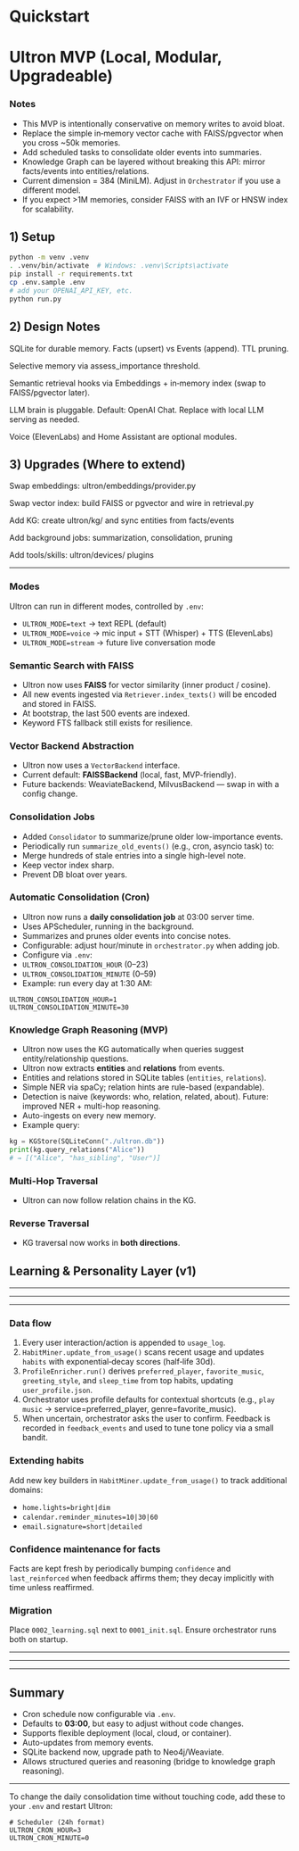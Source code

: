 # Quickstart


# Ultron MVP (Local, Modular, Upgradeable) 

### Notes

- This MVP is intentionally conservative on memory writes to avoid bloat.
- Replace the simple in‑memory vector cache with FAISS/pgvector when you cross ~50k memories.
- Add scheduled tasks to consolidate older events into summaries.
- Knowledge Graph can be layered without breaking this API: mirror facts/events into entities/relations.
- Current dimension = 384 (MiniLM). Adjust in `Orchestrator` if you use a different model.
- If you expect >1M memories, consider FAISS with an IVF or HNSW index for scalability.

## 1) Setup

```bash
python -m venv .venv
. .venv/bin/activate  # Windows: .venv\Scripts\activate
pip install -r requirements.txt
cp .env.sample .env
# add your OPENAI_API_KEY, etc.
python run.py
```

## 2) Design Notes

SQLite for durable memory. Facts (upsert) vs Events (append). TTL pruning.

Selective memory via assess_importance threshold.

Semantic retrieval hooks via Embeddings + in‑memory index (swap to FAISS/pgvector later).

LLM brain is pluggable. Default: OpenAI Chat. Replace with local LLM serving as needed.

Voice (ElevenLabs) and Home Assistant are optional modules.

## 3) Upgrades (Where to extend)

Swap embeddings: ultron/embeddings/provider.py

Swap vector index: build FAISS or pgvector and wire in retrieval.py

Add KG: create ultron/kg/ and sync entities from facts/events

Add background jobs: summarization, consolidation, pruning

Add tools/skills: ultron/devices/ plugins

---

### Modes
Ultron can run in different modes, controlled by `.env`:
- `ULTRON_MODE=text` → text REPL (default)
- `ULTRON_MODE=voice` → mic input + STT (Whisper) + TTS (ElevenLabs)
- `ULTRON_MODE=stream` → future live conversation mode

### Semantic Search with FAISS

- Ultron now uses **FAISS** for vector similarity (inner product / cosine).
- All new events ingested via `Retriever.index_texts()` will be encoded and stored in FAISS.
- At bootstrap, the last 500 events are indexed.
- Keyword FTS fallback still exists for resilience.

### Vector Backend Abstraction

- Ultron now uses a `VectorBackend` interface.
- Current default: **FAISSBackend** (local, fast, MVP-friendly).
- Future backends: WeaviateBackend, MilvusBackend — swap in with a config change.

### Consolidation Jobs

- Added `Consolidator` to summarize/prune older low-importance events.
- Periodically run `summarize_old_events()` (e.g., cron, asyncio task) to:
- Merge hundreds of stale entries into a single high-level note.
- Keep vector index sharp.
- Prevent DB bloat over years.

### Automatic Consolidation (Cron)

- Ultron now runs a **daily consolidation job** at 03:00 server time.
- Uses APScheduler, running in the background.
- Summarizes and prunes older events into concise notes.
- Configurable: adjust hour/minute in `orchestrator.py` when adding job.
- Configure via `.env`:
- `ULTRON_CONSOLIDATION_HOUR` (0–23)
- `ULTRON_CONSOLIDATION_MINUTE` (0–59)
- Example: run every day at 1:30 AM:
```env
ULTRON_CONSOLIDATION_HOUR=1
ULTRON_CONSOLIDATION_MINUTE=30
```

### Knowledge Graph Reasoning (MVP)

- Ultron now uses the KG automatically when queries suggest entity/relationship questions.
- Ultron now extracts **entities** and **relations** from events.
- Entities and relations stored in SQLite tables (`entities`, `relations`).
- Simple NER via spaCy; relation hints are rule-based (expandable).
- Detection is naive (keywords: who, relation, related, about). Future: improved NER + multi-hop reasoning.
- Auto-ingests on every new memory.
- Example query:
```python
kg = KGStore(SQLiteConn("./ultron.db"))
print(kg.query_relations("Alice"))
# → [("Alice", "has_sibling", "User")]
```

### Multi-Hop Traversal
- Ultron can now follow relation chains in the KG.

### Reverse Traversal
- KG traversal now works in **both directions**.

## Learning & Personality Layer (v1)

--- 
---
---

### Data flow
1. Every user interaction/action is appended to `usage_log`.
2. `HabitMiner.update_from_usage()` scans recent usage and updates `habits` with exponential‑decay scores (half‑life 30d).
3. `ProfileEnricher.run()` derives `preferred_player`, `favorite_music`, `greeting_style`, and `sleep_time` from top habits, updating `user_profile.json`.
4. Orchestrator uses profile defaults for contextual shortcuts (e.g., `play music` → service=preferred_player, genre=favorite_music).
5. When uncertain, orchestrator asks the user to confirm. Feedback is recorded in `feedback_events` and used to tune tone policy via a small bandit.

### Extending habits
Add new key builders in `HabitMiner.update_from_usage()` to track additional domains:
- `home.lights=bright|dim`
- `calendar.reminder_minutes=10|30|60`
- `email.signature=short|detailed`

### Confidence maintenance for facts
Facts are kept fresh by periodically bumping `confidence` and `last_reinforced` when feedback affirms them; they decay implicitly with time unless reaffirmed.

### Migration
Place `0002_learning.sql` next to `0001_init.sql`. Ensure orchestrator runs both on startup.

--- 
---
---


## Summary
- Cron schedule now configurable via `.env`.
- Defaults to **03:00**, but easy to adjust without code changes.
- Supports flexible deployment (local, cloud, or container).
- Auto-updates from memory events.
- SQLite backend now, upgrade path to Neo4j/Weaviate.
- Allows structured queries and reasoning (bridge to knowledge graph reasoning).

---


To change the daily consolidation time without touching code, add these to your `.env` and restart Ultron:


```env
# Scheduler (24h format)
ULTRON_CRON_HOUR=3
ULTRON_CRON_MINUTE=0
```